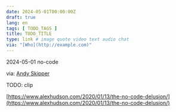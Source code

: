 ```yaml
---
date: 2024-05-01T00:00:00Z
draft: true
lang: en
tags: [ TODO_TAGS ]
title: TODO_TITLE
type: link # image quote video text audio chat
via: "[Who](http://example.com)"
---
```



2024-05-01 no-code

via: [Andy Skipper](https://ctocraft.slack.com/archives/C6ETG5LEB/p1714467812488009)

TODO: clip

[https://www.alexhudson.com/2020/01/13/the-no-code-delusion/](https://www.alexhudson.com/2020/01/13/the-no-code-delusion/)

